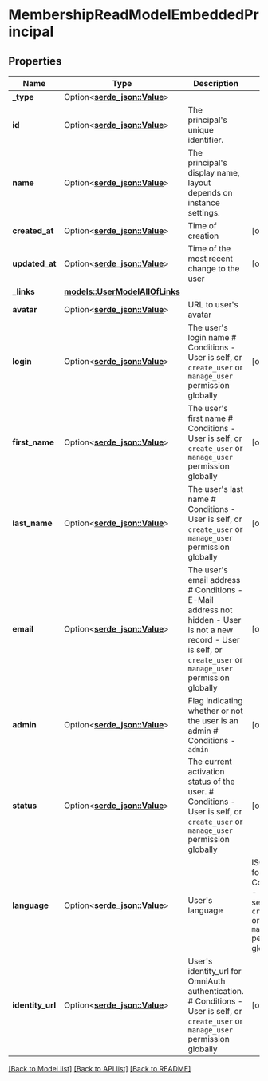 # MembershipReadModelEmbeddedPrincipal

## Properties

Name | Type | Description | Notes
------------ | ------------- | ------------- | -------------
**_type** | Option<[**serde_json::Value**](serde_json::Value.md)> |  | 
**id** | Option<[**serde_json::Value**](.md)> | The principal's unique identifier. | 
**name** | Option<[**serde_json::Value**](.md)> | The principal's display name, layout depends on instance settings. | 
**created_at** | Option<[**serde_json::Value**](.md)> | Time of creation | [optional]
**updated_at** | Option<[**serde_json::Value**](.md)> | Time of the most recent change to the user | [optional]
**_links** | [**models::UserModelAllOfLinks**](UserModel_allOf__links.md) |  | 
**avatar** | Option<[**serde_json::Value**](.md)> | URL to user's avatar | 
**login** | Option<[**serde_json::Value**](.md)> | The user's login name  # Conditions  - User is self, or `create_user` or `manage_user` permission globally | [optional]
**first_name** | Option<[**serde_json::Value**](.md)> | The user's first name  # Conditions  - User is self, or `create_user` or `manage_user` permission globally | [optional]
**last_name** | Option<[**serde_json::Value**](.md)> | The user's last name  # Conditions  - User is self, or `create_user` or `manage_user` permission globally | [optional]
**email** | Option<[**serde_json::Value**](.md)> | The user's email address  # Conditions  - E-Mail address not hidden - User is not a new record - User is self, or `create_user` or `manage_user` permission globally | [optional]
**admin** | Option<[**serde_json::Value**](.md)> | Flag indicating whether or not the user is an admin  # Conditions  - `admin` | [optional]
**status** | Option<[**serde_json::Value**](.md)> | The current activation status of the user.  # Conditions  - User is self, or `create_user` or `manage_user` permission globally | [optional]
**language** | Option<[**serde_json::Value**](.md)> | User's language | ISO 639-1 format  # Conditions  - User is self, or `create_user` or `manage_user` permission globally | [optional]
**identity_url** | Option<[**serde_json::Value**](.md)> | User's identity_url for OmniAuth authentication.  # Conditions  - User is self, or `create_user` or `manage_user` permission globally | [optional]

[[Back to Model list]](../README.md#documentation-for-models) [[Back to API list]](../README.md#documentation-for-api-endpoints) [[Back to README]](../README.md)



